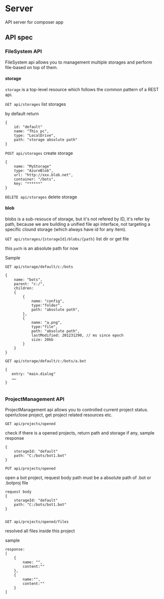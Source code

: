 # Server
API server for composer app

## API spec

### FileSystem API
FileSystem api allows you to management multiple storages and perform file-based on top of them.  


#### storage

`storage` is a top-level resource which follows the common pattern of a REST api. 

`GET api/storages` list storages

by default return 
```
{
    id: "default"
    name: "This pc",
    type: "LocalDrive",
    path: "storage absolute path"
}
```

`POST api/storages` create storage

```
{
    name: "MyStorage"
    type: "AzureBlob",
    url: "http://xxx.blob.net",
    container: "/bots",
    key: "******"
}
```

`DELETE api/storages` delete storage


#### blob
blobs is a sub-resouce of storage, but it's not refered by ID, it's refer by path, because we are building a unified file api interface, not targeting a specific clound storage (which always have id for any item).  

`GET api/storages/{storageId}/blobs/{path}` list dir or get file

this `path` is an absolute path for now

Sample 
```
GET api/storage/default/c:/bots

{
    name: "bots",
    parent: "c:/",
    children: 
    {
        {
            name: "config",
            type:"folder",
            path: "absolute path",
        },
        {
            name: "a.png",
            type:"file",
            path: "absolute path",
            lastModified: 201231290, // ms since epoch
            size: 20kb
        }
    }
}

GET api/storage/default/c:/bots/a.bot 

{
   entry: "main.dialog"
   ……
}


```

### ProjectManagement API

ProjectManagement api allows you to controlled current project status. open\close project, get project related resources etc. 

`GET api/projects/opened`

check if there is a opened projects, return path and storage if any, sample response
``` 
{
    storageId: "default"
    path: "C:/bots/bot1.bot"
}
```

`PUT api/projects/opened`

open a bot project, request body path must be a absolute path of .bot or .botproj file

```
request body
{
    storageId: "default"
    path: "C:/bots/bot1.bot"
}


```

`GET api/projects/opened/files`

resolved all files inside this project

sample
```
response:
[
    {
        name: "",
        content:""
    },
    {
        name:"",
        content:""
    }
]
```